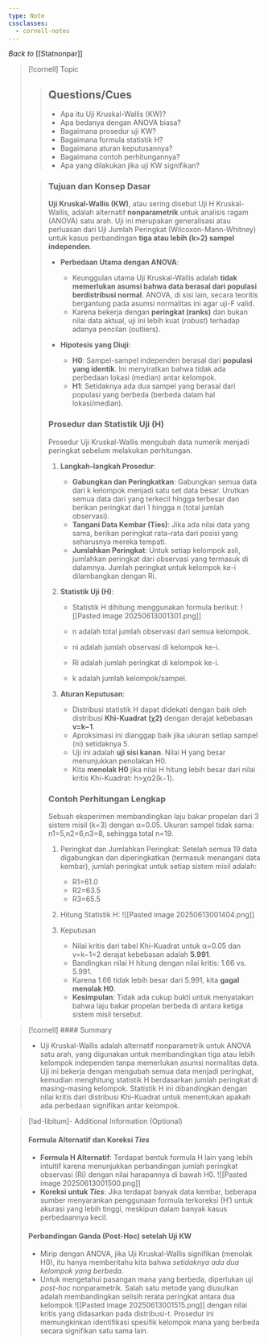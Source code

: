 ```yaml
---
type: Note
cssclasses:
  - cornell-notes
---
```

_Back to_ [[Statnonpar]]
> [!cornell] Topic
> > ## Questions/Cues
> > 
> > - Apa itu Uji Kruskal-Wallis (KW)?
> > - Apa bedanya dengan ANOVA biasa?
> > - Bagaimana prosedur uji KW?
> > - Bagaimana formula statistik H?
> > - Bagaimana aturan keputusannya?
> > - Bagaimana contoh perhitungannya?
> > - Apa yang dilakukan jika uji KW signifikan?
> 
> > ### Tujuan dan Konsep Dasar
> > 
> > **Uji Kruskal-Wallis (KW)**, atau sering disebut Uji H Kruskal-Wallis, adalah alternatif **nonparametrik** untuk analisis ragam (ANOVA) satu arah. Uji ini merupakan generalisasi atau perluasan dari Uji Jumlah Peringkat (Wilcoxon-Mann-Whitney) untuk kasus perbandingan **tiga atau lebih (k>2) sampel independen**.
> > 
> > - **Perbedaan Utama dengan ANOVA**:
> >     
> >     - Keunggulan utama Uji Kruskal-Wallis adalah **tidak memerlukan asumsi bahwa data berasal dari populasi berdistribusi normal**. ANOVA, di sisi lain, secara teoritis bergantung pada asumsi normalitas ini agar uji-F valid.
> >     - Karena bekerja dengan **peringkat (ranks)** dan bukan nilai data aktual, uji ini lebih kuat (_robust_) terhadap adanya pencilan (outliers).
> > - **Hipotesis yang Diuji**:
> >     
> >     - **H0​**: Sampel-sampel independen berasal dari **populasi yang identik**. Ini menyiratkan bahwa tidak ada perbedaan lokasi (median) antar kelompok.
> >     - **H1​**: Setidaknya ada dua sampel yang berasal dari populasi yang berbeda (berbeda dalam hal lokasi/median).
> > 
> > ### Prosedur dan Statistik Uji (H)
> > 
> > Prosedur Uji Kruskal-Wallis mengubah data numerik menjadi peringkat sebelum melakukan perhitungan.
> > 
> > 1. **Langkah-langkah Prosedur**:
> >     - **Gabungkan dan Peringkatkan**: Gabungkan semua data dari k kelompok menjadi satu set data besar. Urutkan semua data dari yang terkecil hingga terbesar dan berikan peringkat dari 1 hingga n (total jumlah observasi).
> >     - **Tangani Data Kembar (Ties)**: Jika ada nilai data yang sama, berikan peringkat rata-rata dari posisi yang seharusnya mereka tempati.
> >     - **Jumlahkan Peringkat**: Untuk setiap kelompok asli, jumlahkan peringkat dari observasi yang termasuk di dalamnya. Jumlah peringkat untuk kelompok ke-i dilambangkan dengan Ri​.
> > 2. **Statistik Uji (H)**:
> >     
> >     - Statistik H dihitung menggunakan formula berikut:
> >         ![[Pasted image 20250613001301.png]]
> >         
> >     - n adalah total jumlah observasi dari semua kelompok.
> >         
> >     - ni​ adalah jumlah observasi di kelompok ke-i.
> >         
> >     - Ri​ adalah jumlah peringkat di kelompok ke-i.
> >         
> >     - k adalah jumlah kelompok/sampel.
> >         
> > 3. **Aturan Keputusan**:
> >     
> >     - Distribusi statistik H dapat didekati dengan baik oleh distribusi **Khi-Kuadrat (χ2)** dengan derajat kebebasan **v=k−1**.
> >     - Aproksimasi ini dianggap baik jika ukuran setiap sampel (ni​) setidaknya 5.
> >     - Uji ini adalah **uji sisi kanan**. Nilai H yang besar menunjukkan penolakan H0​.
> >     - Kita **menolak H0​** jika nilai H hitung lebih besar dari nilai kritis Khi-Kuadrat: h>χα2​(k−1).
> > 
> > ### Contoh Perhitungan Lengkap
> > 
> > Sebuah eksperimen membandingkan laju bakar propelan dari 3 sistem misil (k=3) dengan α=0.05. Ukuran sampel tidak sama: n1​=5,n2​=6,n3​=8, sehingga total n=19.
> > 
> > 1. Peringkat dan Jumlahkan Peringkat:
> >  Setelah semua 19 data digabungkan dan diperingkatkan (termasuk menangani data kembar), jumlah peringkat untuk setiap sistem misil adalah:
> > 	- R1​=61.0
> > 	- R2​=63.5
> > 	- R3​=65.5
> >  2. Hitung Statistik H: 
> >     ![[Pasted image 20250613001404.png]]
> >     
> >  3. Keputusan
> > 	- Nilai kritis dari tabel Khi-Kuadrat untuk α=0.05 dan v=k−1=2 derajat kebebasan adalah **5.991**.
> > 	- Bandingkan nilai H hitung dengan nilai kritis: 1.66 vs. 5.991.
> > 	- Karena 1.66 tidak lebih besar dari 5.991, kita **gagal menolak H0​**.
> > 	- **Kesimpulan**: Tidak ada cukup bukti untuk menyatakan bahwa laju bakar propelan berbeda di antara ketiga sistem misil tersebut.

> [!cornell] #### Summary
> 
> - Uji Kruskal-Wallis adalah alternatif nonparametrik untuk ANOVA satu arah, yang digunakan untuk membandingkan tiga atau lebih kelompok independen tanpa memerlukan asumsi normalitas data. Uji ini bekerja dengan mengubah semua data menjadi peringkat, kemudian menghitung statistik H berdasarkan jumlah peringkat di masing-masing kelompok. Statistik H ini dibandingkan dengan nilai kritis dari distribusi Khi-Kuadrat untuk menentukan apakah ada perbedaan signifikan antar kelompok.

> [!ad-libitum]- Additional Information (Optional)
> 
> #### Formula Alternatif dan Koreksi _Ties_
> 
> - **Formula H Alternatif**: Terdapat bentuk formula H lain yang lebih intuitif karena menunjukkan perbandingan jumlah peringkat observasi (Ri​) dengan nilai harapannya di bawah H0​.
> ![[Pasted image 20250613001500.png]]
> - **Koreksi untuk _Ties_**: Jika terdapat banyak data kembar, beberapa sumber menyarankan penggunaan formula terkoreksi (H′) untuk akurasi yang lebih tinggi, meskipun dalam banyak kasus perbedaannya kecil.
> 
> #### Perbandingan Ganda (Post-Hoc) setelah Uji KW
> 
> - Mirip dengan ANOVA, jika Uji Kruskal-Wallis signifikan (menolak H0​), itu hanya memberitahu kita bahwa _setidaknya ada dua kelompok yang berbeda_.
> - Untuk mengetahui pasangan mana yang berbeda, diperlukan uji _post-hoc_ nonparametrik. Salah satu metode yang diusulkan adalah membandingkan selisih rerata peringkat antara dua kelompok
> ![[Pasted image 20250613001515.png]]
> 	dengan nilai kritis yang didasarkan pada distribusi-t. Prosedur ini memungkinkan identifikasi spesifik kelompok mana yang berbeda secara signifikan satu sama lain.